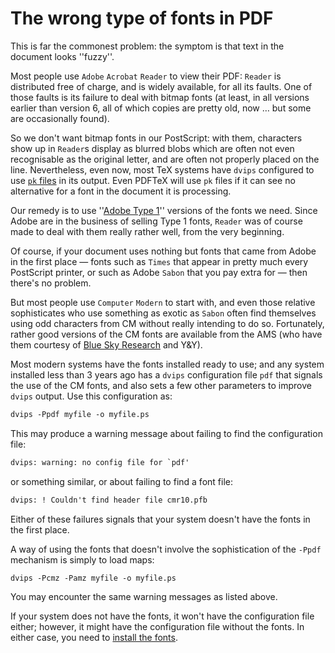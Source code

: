 # The wrong type of fonts in PDF




This is far the commonest problem: the symptom is that text in the
document looks ''fuzzy''.


Most people use `Adobe` `Acrobat` `Reader`
to view their PDF: `Reader` is distributed free of
charge, and is widely available, for all its faults.  One of those
faults is its failure to deal with bitmap fonts (at least, in all
versions earlier than version&nbsp;6, all of which copies are pretty old,
now&nbsp;&hellip; but some are occasionally found).


So we don't want bitmap fonts in our PostScript: with them, characters show
up in `Reader`s display as blurred blobs which are often not
even recognisable as the original letter, and are often not properly placed
on the line.  Nevertheless, even now, most TeX systems have
`dvips` configured to use
[`pk` files](./FAQ-pk.html) in its output.  Even
PDFTeX will use `pk` files if it can see no alternative for
a font in the document it is processing.


Our remedy is to use
''[Adobe Type&nbsp;1](./FAQ-adobetypen.html)''
versions of the fonts we need.  Since Adobe are in the
business of selling Type&nbsp;1 fonts, `Reader` was of course made
to deal with them really rather well, from the very beginning.


Of course, if your document uses nothing but fonts that came from
Adobe in the first place&nbsp;&mdash; fonts such as `Times` that
appear in pretty much every PostScript printer, or such as Adobe
`Sabon` that you pay extra for&nbsp;&mdash; then there's no problem.


But most people use `Computer` `Modern` to start
with, and even those relative sophisticates who use something as
exotic as `Sabon` often find themselves using odd characters
from CM without really intending to do so.  Fortunately, rather
good versions of the CM fonts are available from the AMS
(who have them courtesy of 
[Blue Sky Research](./FAQ-commercial.html) and Y&Y).


Most modern systems have the fonts installed ready to use; and any
system installed less than 3&nbsp;years ago has a `dvips`
configuration file `pdf` that signals the use of the
CM fonts, and also sets a few other parameters to improve
`dvips` output.  Use this configuration as:
```latex
dvips -Ppdf myfile -o myfile.ps
```
This may produce a warning message about failing to find the
configuration file:
```latex
dvips: warning: no config file for `pdf'
```
or something similar, or about failing to find a font file:
```latex
dvips: ! Couldn't find header file cmr10.pfb
```
Either of these failures signals that your
system doesn't have the fonts in the first place.


A way of using the fonts that doesn't involve the sophistication of
the `-Ppdf` mechanism is simply to load maps:
```latex
dvips -Pcmz -Pamz myfile -o myfile.ps
```
You may encounter the same warning messages as listed above.


If your system does not have the fonts, it won't have the
configuration file either; however, it might have the configuration
file without the fonts.  In either case, you need to
[install the fonts](./FAQ-inst1cm.html).




